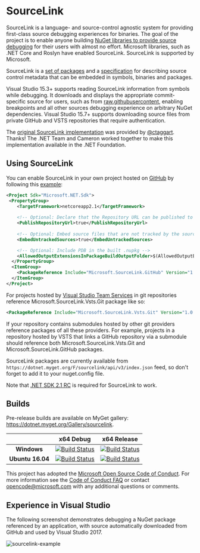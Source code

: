 # SourceLink

SourceLink is a language- and source-control agnostic system for providing first-class source debugging experiences for binaries. The goal of the project is to enable anyone building [NuGet libraries to provide source debugging](https://github.com/dotnet/designs/blob/master/accepted/diagnostics/debugging-with-symbols-and-sources.md) for their users with almost no effort. Microsoft libraries, such as .NET Core and Roslyn have enabled SourceLink. SourceLink is supported by Microsoft.

SourceLink is a [set of packages](https://dotnet.myget.org/Gallery/sourcelink) and a [specification](https://github.com/dotnet/designs/blob/master/accepted/diagnostics/source-link.md#source-link-file-specification) for describing source control metadata that can be embedded in symbols, binaries and packages.

Visual Studio 15.3+ supports reading SourceLink information from symbols while debugging. It downloads and displays the appropriate commit-specific source for users, such as from [raw.githubusercontent](https://raw.githubusercontent.com/dotnet/roslyn/681cbc414542ffb9fb13ded613d26a88ea73a44b/src/VisualStudio/Core/Def/Implementation/ProjectSystem/AbstractProject.cs), enabling breakpoints and all other sources debugging experience on arbitrary NuGet dependencies. Visual Studio 15.7+ supports downloading source files from private GitHub and VSTS repositories that require authentication.

The [original SourceLink implementation](https://github.com/ctaggart/SourceLink) was provided by [@ctaggart](https://github.com/ctaggart). Thanks! The .NET Team and Cameron worked together to make this implementation available in the .NET Foundation.

## Using SourceLink

You can enable SourceLink in your own project hosted on [GitHub](http://github.com) by following this [example](https://github.com/dotnet/sourcelink/blob/master/docs/Readme.md#example):

```xml
<Project Sdk="Microsoft.NET.Sdk">
 <PropertyGroup>
    <TargetFramework>netcoreapp2.1</TargetFramework>
 
    <!-- Optional: Declare that the Repository URL can be published to NuSpec -->
    <PublishRepositoryUrl>true</PublishRepositoryUrl>
 
    <!-- Optional: Embed source files that are not tracked by the source control manager to the PDB -->
    <EmbedUntrackedSources>true</EmbedUntrackedSources>

    <!-- Optional: Include PDB in the built .nupkg -->
    <AllowedOutputExtensionsInPackageBuildOutputFolder>$(AllowedOutputExtensionsInPackageBuildOutputFolder);.pdb</AllowedOutputExtensionsInPackageBuildOutputFolder>
  </PropertyGroup>
  <ItemGroup>
    <PackageReference Include="Microsoft.SourceLink.GitHub" Version="1.0.0-beta-62905-03" PrivateAssets="All"/>
  </ItemGroup>
</Project>
```

For projects hosted by [Visual Studio Team Services](https://www.visualstudio.com/team-services) in git repositories reference Microsoft.SourceLink.Vsts.Git package like so: 

```xml
<PackageReference Include="Microsoft.SourceLink.Vsts.Git" Version="1.0.0-beta-62905-03" PrivateAssets="All"/>
```

If your repository contains submodules hosted by other git providers reference packages of all these providers. For example, projects in a repository hosted by VSTS that links a GitHub repository via a submodule should reference both Microsoft.SourceLink.Vsts.Git and Microsoft.SourceLink.GitHub packages.

SourceLink packages are currently available from `https://dotnet.myget.org/F/sourcelink/api/v3/index.json` feed, so don't forget to add it to your nuget.config file.

Note that [.NET SDK 2.1 RC](https://www.microsoft.com/net/download/dotnet-core/sdk-2.1.300-rc) is required for SourceLink to work.

## Builds

Pre-release builds are available on MyGet gallery: https://dotnet.myget.org/Gallery/sourcelink.

[//]: # (Begin current test results)

|    | x64 Debug|x64 Release|
|:--:|:--:|:--:|
|**Windows**|[![Build Status](https://ci2.dot.net/job/dotnet_sourcelink/job/master/job/Windows_NT_Debug/badge/icon)](https://ci2.dot.net/job/dotnet_sourcelink/job/master/job/Windows_NT_Debug/)|[![Build Status](https://ci2.dot.net/job/dotnet_sourcelink/job/master/job/Windows_NT_Release/badge/icon)](https://ci2.dot.net/job/dotnet_sourcelink/job/master/job/Windows_NT_Release/)|
|**Ubuntu 16.04**|[![Build Status](https://ci2.dot.net/job/dotnet_sourcelink/job/master/job/Ubuntu16.04_Debug/badge/icon)](https://ci2.dot.net/job/dotnet_sourcelink/job/master/job/Ubuntu16.04_Debug/)|[![Build Status](https://ci2.dot.net/job/dotnet_sourcelink/job/master/job/Ubuntu16.04_Release/badge/icon)](https://ci2.dot.net/job/dotnet_sourcelink/job/master/job/Ubuntu16.04_Release/)|

[//]: # (End current test results)

This project has adopted the [Microsoft Open Source Code of Conduct](https://opensource.microsoft.com/codeofconduct/). For more information see the [Code of Conduct FAQ](https://opensource.microsoft.com/codeofconduct/faq/) or contact [opencode@microsoft.com](mailto:opencode@microsoft.com) with any additional questions or comments.

## Experience in Visual Studio

The following screenshot demonstrates debugging a NuGet package referenced by an application, with source automatically downloaded from GitHub and used by Visual Studio 2017.

![sourcelink-example](https://user-images.githubusercontent.com/2608468/39667937-10d7dabe-5076-11e8-815e-935724b3a783.PNG)
